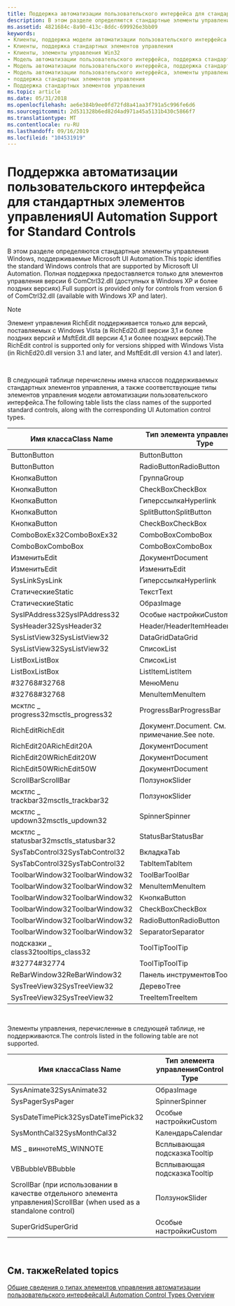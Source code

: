 ```yaml
---
title: Поддержка автоматизации пользовательского интерфейса для стандартных элементов управления
description: В этом разделе определяются стандартные элементы управления Windows, поддерживаемые Microsoft UI Automation. Полная поддержка предоставляется только для элементов управления версии 6 ComCtrl32.dll (доступных в Windows XP и более поздних версиях).
ms.assetid: 4821684c-8a90-413c-8ddc-699926e3bb09
keywords:
- Клиенты, поддержка модели автоматизации пользовательского интерфейса для стандартных элементов управления
- Клиенты, поддержка стандартных элементов управления
- Клиенты, элементы управления Win32
- Модель автоматизации пользовательского интерфейса, поддержка стандартных элементов управления
- Модель автоматизации пользовательского интерфейса, поддержка стандартных элементов управления
- Модель автоматизации пользовательского интерфейса, элементы управления Win32
- поддержка стандартных элементов управления
- Поддержка стандартных элементов управления
ms.topic: article
ms.date: 05/31/2018
ms.openlocfilehash: ae6e384b9ee0fd72fd8a41aa3f791a5c996fe6d6
ms.sourcegitcommit: 2d531328b6ed82d4ad971a45a5131b430c5866f7
ms.translationtype: MT
ms.contentlocale: ru-RU
ms.lasthandoff: 09/16/2019
ms.locfileid: "104531919"
---
```

# <a name="ui-automation-support-for-standard-controls"></a><span data-ttu-id="58b06-112">Поддержка автоматизации пользовательского интерфейса для стандартных элементов управления</span><span class="sxs-lookup"><span data-stu-id="58b06-112">UI Automation Support for Standard Controls</span></span>

<span data-ttu-id="58b06-113">В этом разделе определяются стандартные элементы управления Windows, поддерживаемые Microsoft UI Automation.</span><span class="sxs-lookup"><span data-stu-id="58b06-113">This topic identifies the standard Windows controls that are supported by Microsoft UI Automation.</span></span> <span data-ttu-id="58b06-114">Полная поддержка предоставляется только для элементов управления версии 6 ComCtrl32.dll (доступных в Windows XP и более поздних версиях).</span><span class="sxs-lookup"><span data-stu-id="58b06-114">Full support is provided only for controls from version 6 of ComCtrl32.dll (available with Windows XP and later).</span></span>

> [!Note]  
> <span data-ttu-id="58b06-115">Элемент управления RichEdit поддерживается только для версий, поставляемых с Windows Vista (в RichEd20.dll версии 3,1 и более поздних версий и MsftEdit.dll версии 4,1 и более поздних версий).</span><span class="sxs-lookup"><span data-stu-id="58b06-115">The RichEdit control is supported only for versions shipped with Windows Vista (in RichEd20.dll version 3.1 and later, and MsftEdit.dll version 4.1 and later).</span></span>

 

<span data-ttu-id="58b06-116">В следующей таблице перечислены имена классов поддерживаемых стандартных элементов управления, а также соответствующие типы элементов управления модели автоматизации пользовательского интерфейса.</span><span class="sxs-lookup"><span data-stu-id="58b06-116">The following table lists the class names of the supported standard controls, along with the corresponding UI Automation control types.</span></span>



| <span data-ttu-id="58b06-117">Имя класса</span><span class="sxs-lookup"><span data-stu-id="58b06-117">Class Name</span></span>          | <span data-ttu-id="58b06-118">Тип элемента управления</span><span class="sxs-lookup"><span data-stu-id="58b06-118">Control Type</span></span>        |
|---------------------|---------------------|
| <span data-ttu-id="58b06-119">Button</span><span class="sxs-lookup"><span data-stu-id="58b06-119">Button</span></span>              | <span data-ttu-id="58b06-120">Button</span><span class="sxs-lookup"><span data-stu-id="58b06-120">Button</span></span>              |
| <span data-ttu-id="58b06-121">Button</span><span class="sxs-lookup"><span data-stu-id="58b06-121">Button</span></span>              | <span data-ttu-id="58b06-122">RadioButton</span><span class="sxs-lookup"><span data-stu-id="58b06-122">RadioButton</span></span>         |
| <span data-ttu-id="58b06-123">Кнопка</span><span class="sxs-lookup"><span data-stu-id="58b06-123">Button</span></span>              | <span data-ttu-id="58b06-124">Группа</span><span class="sxs-lookup"><span data-stu-id="58b06-124">Group</span></span>               |
| <span data-ttu-id="58b06-125">Кнопка</span><span class="sxs-lookup"><span data-stu-id="58b06-125">Button</span></span>              | <span data-ttu-id="58b06-126">CheckBox</span><span class="sxs-lookup"><span data-stu-id="58b06-126">CheckBox</span></span>            |
| <span data-ttu-id="58b06-127">Кнопка</span><span class="sxs-lookup"><span data-stu-id="58b06-127">Button</span></span>              | <span data-ttu-id="58b06-128">Гиперссылка</span><span class="sxs-lookup"><span data-stu-id="58b06-128">Hyperlink</span></span>           |
| <span data-ttu-id="58b06-129">Кнопка</span><span class="sxs-lookup"><span data-stu-id="58b06-129">Button</span></span>              | <span data-ttu-id="58b06-130">SplitButton</span><span class="sxs-lookup"><span data-stu-id="58b06-130">SplitButton</span></span>         |
| <span data-ttu-id="58b06-131">Кнопка</span><span class="sxs-lookup"><span data-stu-id="58b06-131">Button</span></span>              | <span data-ttu-id="58b06-132">CheckBox</span><span class="sxs-lookup"><span data-stu-id="58b06-132">CheckBox</span></span>            |
| <span data-ttu-id="58b06-133">ComboBoxEx32</span><span class="sxs-lookup"><span data-stu-id="58b06-133">ComboBoxEx32</span></span>        | <span data-ttu-id="58b06-134">ComboBox</span><span class="sxs-lookup"><span data-stu-id="58b06-134">ComboBox</span></span>            |
| <span data-ttu-id="58b06-135">ComboBox</span><span class="sxs-lookup"><span data-stu-id="58b06-135">ComboBox</span></span>            | <span data-ttu-id="58b06-136">ComboBox</span><span class="sxs-lookup"><span data-stu-id="58b06-136">ComboBox</span></span>            |
| <span data-ttu-id="58b06-137">Изменить</span><span class="sxs-lookup"><span data-stu-id="58b06-137">Edit</span></span>                | <span data-ttu-id="58b06-138">Документ</span><span class="sxs-lookup"><span data-stu-id="58b06-138">Document</span></span>            |
| <span data-ttu-id="58b06-139">Изменить</span><span class="sxs-lookup"><span data-stu-id="58b06-139">Edit</span></span>                | <span data-ttu-id="58b06-140">Изменить</span><span class="sxs-lookup"><span data-stu-id="58b06-140">Edit</span></span>                |
| <span data-ttu-id="58b06-141">SysLink</span><span class="sxs-lookup"><span data-stu-id="58b06-141">SysLink</span></span>             | <span data-ttu-id="58b06-142">Гиперссылка</span><span class="sxs-lookup"><span data-stu-id="58b06-142">Hyperlink</span></span>           |
| <span data-ttu-id="58b06-143">Статические</span><span class="sxs-lookup"><span data-stu-id="58b06-143">Static</span></span>              | <span data-ttu-id="58b06-144">Текст</span><span class="sxs-lookup"><span data-stu-id="58b06-144">Text</span></span>                |
| <span data-ttu-id="58b06-145">Статические</span><span class="sxs-lookup"><span data-stu-id="58b06-145">Static</span></span>              | <span data-ttu-id="58b06-146">Образ</span><span class="sxs-lookup"><span data-stu-id="58b06-146">Image</span></span>               |
| <span data-ttu-id="58b06-147">SysIPAddress32</span><span class="sxs-lookup"><span data-stu-id="58b06-147">SysIPAddress32</span></span>      | <span data-ttu-id="58b06-148">Особые настройки</span><span class="sxs-lookup"><span data-stu-id="58b06-148">Custom</span></span>              |
| <span data-ttu-id="58b06-149">SysHeader32</span><span class="sxs-lookup"><span data-stu-id="58b06-149">SysHeader32</span></span>         | <span data-ttu-id="58b06-150">Header/HeaderItem</span><span class="sxs-lookup"><span data-stu-id="58b06-150">Header/HeaderItem</span></span>   |
| <span data-ttu-id="58b06-151">SysListView32</span><span class="sxs-lookup"><span data-stu-id="58b06-151">SysListView32</span></span>       | <span data-ttu-id="58b06-152">DataGrid</span><span class="sxs-lookup"><span data-stu-id="58b06-152">DataGrid</span></span>            |
| <span data-ttu-id="58b06-153">SysListView32</span><span class="sxs-lookup"><span data-stu-id="58b06-153">SysListView32</span></span>       | <span data-ttu-id="58b06-154">Список</span><span class="sxs-lookup"><span data-stu-id="58b06-154">List</span></span>                |
| <span data-ttu-id="58b06-155">ListBox</span><span class="sxs-lookup"><span data-stu-id="58b06-155">ListBox</span></span>             | <span data-ttu-id="58b06-156">Список</span><span class="sxs-lookup"><span data-stu-id="58b06-156">List</span></span>                |
| <span data-ttu-id="58b06-157">ListBox</span><span class="sxs-lookup"><span data-stu-id="58b06-157">ListBox</span></span>             | <span data-ttu-id="58b06-158">ListItem</span><span class="sxs-lookup"><span data-stu-id="58b06-158">ListItem</span></span>            |
| <span data-ttu-id="58b06-159">\#32768</span><span class="sxs-lookup"><span data-stu-id="58b06-159">\#32768</span></span>             | <span data-ttu-id="58b06-160">Меню</span><span class="sxs-lookup"><span data-stu-id="58b06-160">Menu</span></span>                |
| <span data-ttu-id="58b06-161">\#32768</span><span class="sxs-lookup"><span data-stu-id="58b06-161">\#32768</span></span>             | <span data-ttu-id="58b06-162">MenuItem</span><span class="sxs-lookup"><span data-stu-id="58b06-162">MenuItem</span></span>            |
| <span data-ttu-id="58b06-163">мсктлс \_ progress32</span><span class="sxs-lookup"><span data-stu-id="58b06-163">msctls\_progress32</span></span>  | <span data-ttu-id="58b06-164">ProgressBar</span><span class="sxs-lookup"><span data-stu-id="58b06-164">ProgressBar</span></span>         |
| <span data-ttu-id="58b06-165">RichEdit</span><span class="sxs-lookup"><span data-stu-id="58b06-165">RichEdit</span></span>            | <span data-ttu-id="58b06-166">Документ.</span><span class="sxs-lookup"><span data-stu-id="58b06-166">Document.</span></span> <span data-ttu-id="58b06-167">См. примечание.</span><span class="sxs-lookup"><span data-stu-id="58b06-167">See note.</span></span> |
| <span data-ttu-id="58b06-168">RichEdit20A</span><span class="sxs-lookup"><span data-stu-id="58b06-168">RichEdit20A</span></span>         | <span data-ttu-id="58b06-169">Документ</span><span class="sxs-lookup"><span data-stu-id="58b06-169">Document</span></span>            |
| <span data-ttu-id="58b06-170">RichEdit20W</span><span class="sxs-lookup"><span data-stu-id="58b06-170">RichEdit20W</span></span>         | <span data-ttu-id="58b06-171">Документ</span><span class="sxs-lookup"><span data-stu-id="58b06-171">Document</span></span>            |
| <span data-ttu-id="58b06-172">RichEdit50W</span><span class="sxs-lookup"><span data-stu-id="58b06-172">RichEdit50W</span></span>         | <span data-ttu-id="58b06-173">Документ</span><span class="sxs-lookup"><span data-stu-id="58b06-173">Document</span></span>            |
| <span data-ttu-id="58b06-174">ScrollBar</span><span class="sxs-lookup"><span data-stu-id="58b06-174">ScrollBar</span></span>           | <span data-ttu-id="58b06-175">Ползунок</span><span class="sxs-lookup"><span data-stu-id="58b06-175">Slider</span></span>              |
| <span data-ttu-id="58b06-176">мсктлс \_ trackbar32</span><span class="sxs-lookup"><span data-stu-id="58b06-176">msctls\_trackbar32</span></span>  | <span data-ttu-id="58b06-177">Ползунок</span><span class="sxs-lookup"><span data-stu-id="58b06-177">Slider</span></span>              |
| <span data-ttu-id="58b06-178">мсктлс \_ updown32</span><span class="sxs-lookup"><span data-stu-id="58b06-178">msctls\_updown32</span></span>    | <span data-ttu-id="58b06-179">Spinner</span><span class="sxs-lookup"><span data-stu-id="58b06-179">Spinner</span></span>             |
| <span data-ttu-id="58b06-180">мсктлс \_ statusbar32</span><span class="sxs-lookup"><span data-stu-id="58b06-180">msctls\_statusbar32</span></span> | <span data-ttu-id="58b06-181">StatusBar</span><span class="sxs-lookup"><span data-stu-id="58b06-181">StatusBar</span></span>           |
| <span data-ttu-id="58b06-182">SysTabControl32</span><span class="sxs-lookup"><span data-stu-id="58b06-182">SysTabControl32</span></span>     | <span data-ttu-id="58b06-183">Вкладка</span><span class="sxs-lookup"><span data-stu-id="58b06-183">Tab</span></span>                 |
| <span data-ttu-id="58b06-184">SysTabControl32</span><span class="sxs-lookup"><span data-stu-id="58b06-184">SysTabControl32</span></span>     | <span data-ttu-id="58b06-185">TabItem</span><span class="sxs-lookup"><span data-stu-id="58b06-185">TabItem</span></span>             |
| <span data-ttu-id="58b06-186">ToolbarWindow32</span><span class="sxs-lookup"><span data-stu-id="58b06-186">ToolbarWindow32</span></span>     | <span data-ttu-id="58b06-187">ToolBar</span><span class="sxs-lookup"><span data-stu-id="58b06-187">ToolBar</span></span>             |
| <span data-ttu-id="58b06-188">ToolbarWindow32</span><span class="sxs-lookup"><span data-stu-id="58b06-188">ToolbarWindow32</span></span>     | <span data-ttu-id="58b06-189">MenuItem</span><span class="sxs-lookup"><span data-stu-id="58b06-189">MenuItem</span></span>            |
| <span data-ttu-id="58b06-190">ToolbarWindow32</span><span class="sxs-lookup"><span data-stu-id="58b06-190">ToolbarWindow32</span></span>     | <span data-ttu-id="58b06-191">Кнопка</span><span class="sxs-lookup"><span data-stu-id="58b06-191">Button</span></span>              |
| <span data-ttu-id="58b06-192">ToolbarWindow32</span><span class="sxs-lookup"><span data-stu-id="58b06-192">ToolbarWindow32</span></span>     | <span data-ttu-id="58b06-193">CheckBox</span><span class="sxs-lookup"><span data-stu-id="58b06-193">CheckBox</span></span>            |
| <span data-ttu-id="58b06-194">ToolbarWindow32</span><span class="sxs-lookup"><span data-stu-id="58b06-194">ToolbarWindow32</span></span>     | <span data-ttu-id="58b06-195">RadioButton</span><span class="sxs-lookup"><span data-stu-id="58b06-195">RadioButton</span></span>         |
| <span data-ttu-id="58b06-196">ToolbarWindow32</span><span class="sxs-lookup"><span data-stu-id="58b06-196">ToolbarWindow32</span></span>     | <span data-ttu-id="58b06-197">Separator</span><span class="sxs-lookup"><span data-stu-id="58b06-197">Separator</span></span>           |
| <span data-ttu-id="58b06-198">подсказки \_ class32</span><span class="sxs-lookup"><span data-stu-id="58b06-198">tooltips\_class32</span></span>   | <span data-ttu-id="58b06-199">ToolTip</span><span class="sxs-lookup"><span data-stu-id="58b06-199">ToolTip</span></span>             |
| <span data-ttu-id="58b06-200">\#32774</span><span class="sxs-lookup"><span data-stu-id="58b06-200">\#32774</span></span>             | <span data-ttu-id="58b06-201">ToolTip</span><span class="sxs-lookup"><span data-stu-id="58b06-201">ToolTip</span></span>             |
| <span data-ttu-id="58b06-202">ReBarWindow32</span><span class="sxs-lookup"><span data-stu-id="58b06-202">ReBarWindow32</span></span>       | <span data-ttu-id="58b06-203">Панель инструментов</span><span class="sxs-lookup"><span data-stu-id="58b06-203">Toolbar</span></span>             |
| <span data-ttu-id="58b06-204">SysTreeView32</span><span class="sxs-lookup"><span data-stu-id="58b06-204">SysTreeView32</span></span>       | <span data-ttu-id="58b06-205">Дерево</span><span class="sxs-lookup"><span data-stu-id="58b06-205">Tree</span></span>                |
| <span data-ttu-id="58b06-206">SysTreeView32</span><span class="sxs-lookup"><span data-stu-id="58b06-206">SysTreeView32</span></span>       | <span data-ttu-id="58b06-207">TreeItem</span><span class="sxs-lookup"><span data-stu-id="58b06-207">TreeItem</span></span>            |



 

<span data-ttu-id="58b06-208">Элементы управления, перечисленные в следующей таблице, не поддерживаются.</span><span class="sxs-lookup"><span data-stu-id="58b06-208">The controls listed in the following table are not supported.</span></span>



| <span data-ttu-id="58b06-209">Имя класса</span><span class="sxs-lookup"><span data-stu-id="58b06-209">Class Name</span></span>                                    | <span data-ttu-id="58b06-210">Тип элемента управления</span><span class="sxs-lookup"><span data-stu-id="58b06-210">Control Type</span></span> |
|-----------------------------------------------|--------------|
| <span data-ttu-id="58b06-211">SysAnimate32</span><span class="sxs-lookup"><span data-stu-id="58b06-211">SysAnimate32</span></span>                                  | <span data-ttu-id="58b06-212">Образ</span><span class="sxs-lookup"><span data-stu-id="58b06-212">Image</span></span>        |
| <span data-ttu-id="58b06-213">SysPager</span><span class="sxs-lookup"><span data-stu-id="58b06-213">SysPager</span></span>                                      | <span data-ttu-id="58b06-214">Spinner</span><span class="sxs-lookup"><span data-stu-id="58b06-214">Spinner</span></span>      |
| <span data-ttu-id="58b06-215">SysDateTimePick32</span><span class="sxs-lookup"><span data-stu-id="58b06-215">SysDateTimePick32</span></span>                             | <span data-ttu-id="58b06-216">Особые настройки</span><span class="sxs-lookup"><span data-stu-id="58b06-216">Custom</span></span>       |
| <span data-ttu-id="58b06-217">SysMonthCal32</span><span class="sxs-lookup"><span data-stu-id="58b06-217">SysMonthCal32</span></span>                                 | <span data-ttu-id="58b06-218">Календарь</span><span class="sxs-lookup"><span data-stu-id="58b06-218">Calendar</span></span>     |
| <span data-ttu-id="58b06-219">MS \_ винноте</span><span class="sxs-lookup"><span data-stu-id="58b06-219">MS\_WINNOTE</span></span>                                   | <span data-ttu-id="58b06-220">Всплывающая подсказка</span><span class="sxs-lookup"><span data-stu-id="58b06-220">Tooltip</span></span>      |
| <span data-ttu-id="58b06-221">VBBubble</span><span class="sxs-lookup"><span data-stu-id="58b06-221">VBBubble</span></span>                                      | <span data-ttu-id="58b06-222">Всплывающая подсказка</span><span class="sxs-lookup"><span data-stu-id="58b06-222">Tooltip</span></span>      |
| <span data-ttu-id="58b06-223">ScrollBar (при использовании в качестве отдельного элемента управления)</span><span class="sxs-lookup"><span data-stu-id="58b06-223">ScrollBar (when used as a standalone control)</span></span> | <span data-ttu-id="58b06-224">Ползунок</span><span class="sxs-lookup"><span data-stu-id="58b06-224">Slider</span></span>       |
| <span data-ttu-id="58b06-225">SuperGrid</span><span class="sxs-lookup"><span data-stu-id="58b06-225">SuperGrid</span></span>                                     | <span data-ttu-id="58b06-226">Особые настройки</span><span class="sxs-lookup"><span data-stu-id="58b06-226">Custom</span></span>       |



 

## <a name="related-topics"></a><span data-ttu-id="58b06-227">См. также</span><span class="sxs-lookup"><span data-stu-id="58b06-227">Related topics</span></span>

<dl> <dt>

[<span data-ttu-id="58b06-228">Общие сведения о типах элементов управления автоматизации пользовательского интерфейса</span><span class="sxs-lookup"><span data-stu-id="58b06-228">UI Automation Control Types Overview</span></span>](uiauto-controltypesoverview.md)
</dt> </dl>

 

 




